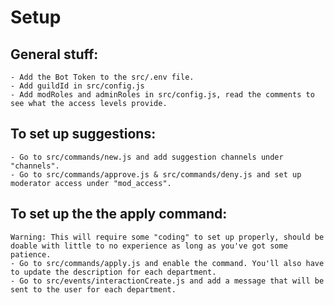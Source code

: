 # Setup

## General stuff:
    - Add the Bot Token to the src/.env file.
    - Add guildId in src/config.js
    - Add modRoles and adminRoles in src/config.js, read the comments to see what the access levels provide.

## To set up suggestions:
    - Go to src/commands/new.js and add suggestion channels under "channels".
    - Go to src/commands/approve.js & src/commands/deny.js and set up moderator access under "mod_access".

## To set up the the apply command:
    Warning: This will require some "coding" to set up properly, should be doable with little to no experience as long as you've got some patience.
    - Go to src/commands/apply.js and enable the command. You'll also have to update the description for each department.
    - Go to src/events/interactionCreate.js and add a message that will be sent to the user for each department.
